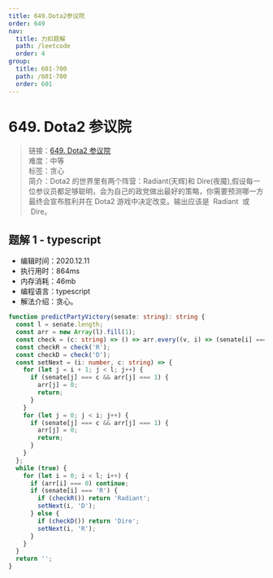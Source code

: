 ```yaml
---
title: 649.Dota2参议院
order: 649
nav:
  title: 力扣题解
  path: /leetcode
  order: 4
group:
  title: 601-700
  path: /601-700
  order: 601
---
```


# 649. Dota2 参议院

> 链接：[649. Dota2 参议院](https://leetcode-cn.com/problems/dota2-senate/)  
> 难度：中等  
> 标签：贪心  
> 简介：Dota2 的世界里有两个阵营：Radiant(天辉)和 Dire(夜魇),假设每一位参议员都足够聪明，会为自己的政党做出最好的策略，你需要预测哪一方最终会宣布胜利并在 Dota2 游戏中决定改变。输出应该是  Radiant  或  Dire。

## 题解 1 - typescript

- 编辑时间：2020.12.11
- 执行用时：864ms
- 内存消耗：46mb
- 编程语言：typescript
- 解法介绍：贪心。

```typescript
function predictPartyVictory(senate: string): string {
  const l = senate.length;
  const arr = new Array(l).fill(1);
  const check = (c: string) => () => arr.every((v, i) => (senate[i] === c ? true : v === 0));
  const checkR = check('R');
  const checkD = check('D');
  const setNext = (i: number, c: string) => {
    for (let j = i + 1; j < l; j++) {
      if (senate[j] === c && arr[j] === 1) {
        arr[j] = 0;
        return;
      }
    }
    for (let j = 0; j < i; j++) {
      if (senate[j] === c && arr[j] === 1) {
        arr[j] = 0;
        return;
      }
    }
  };
  while (true) {
    for (let i = 0; i < l; i++) {
      if (arr[i] === 0) continue;
      if (senate[i] === 'R') {
        if (checkR()) return 'Radiant';
        setNext(i, 'D');
      } else {
        if (checkD()) return 'Dire';
        setNext(i, 'R');
      }
    }
  }
  return '';
}
```
